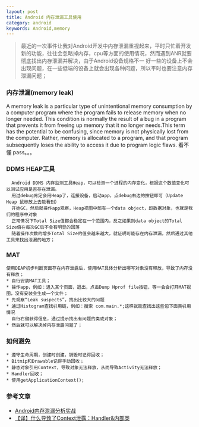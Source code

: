 ```yaml
---
layout: post
title: Android 内存泄漏工具使用
category: android
keywords: Android,memory
---
```


> 最近的一次事件让我对Android开发中内存泄漏重视起来，平时只忙着开发新的功能，往往会忽略掉内存，cpu等方面的使用情况，然而遇到ANR就要彻底找出内存泄漏并解决，由于Android设备规格不一
好一些的设备上不会出现问题，在一些低端的设备上就会出现各种问题，所以平时也要注意内存泄漏问题；

### 内存泄漏(memory leak)

A memory leak is a particular type of unintentional memory consumption by a computer program where the program fails to release memory when no longer needed. This condition is normally the result of a bug in a program that prevents it from freeing up memory that it no longer needs.This term has the potential to be confusing, since memory is not physically lost from the computer. Rather, memory is allocated to a program, and that program subsequently loses the ability to access it due to program logic flaws. 
看不懂 pass。。。

### DDMS HEAP工具

      Android DDMS 内存监测工具Heap，可以检测一个进程的内存变化，根据这个数值变化可以测试应用是否存在泄漏。
      用过debug肯定会用Heap了，连接设备，启动app，点debug右边的按钮即可（Update Heap 鼠标放上去能看到）
      开始GC，然后就操作app观察，Heap视图中部有一个data object，即数据对象，也就是我们的程序中对象
      正常情况下Total Size值都会稳定在一个范围内，反之如果则data object的Total Size值在每次GC后不会有明显的回落
      随着操作次数的增多Total Size的值会越来越大，就证明可能存在内存泄漏，然后通过其他工具来找出泄漏的地方；

### MAT
    
    使用DEAP初步判断页面存在内存泄露后，使用MAT具体分析出哪写对象没有释放，导致了内存没有释放；
    * 自行安装MAT工具；
    * 操作app，例如：进入某个页面，退出，点击Dump Hprof file按钮，等一会会打开MAT视图，没有安装会生成一个文件；
    * 先观察“Leak suspects”，找出比较大的问题
    * 通过Histogram查找引用链，例如：搜索 com.main.*;这样就能查找出这些包下面类引用情况
      自行右键获得信息，通过提示找出有问题的类或对象；
    * 然后就可以解决掉内存泄露问题了；

### 如何避免

    * 遵守生命周期，创建时创建，销毁时记得回收；
    * Bitmip和Drawable记得手动回收；
    * 静态对象引用Context，导致对象无法释放，从而导致Activity无法释放；
    * Handler回收；
    * 使用getApplicationContext();

### 参考文章

* [Android内存泄漏分析实战](http://my.oschina.net/u/2285044/blog/471027#OSC_h3_8)
* [【译】什么导致了Context泄露：Handler&内部类](http://www.cnblogs.com/kissazi2/p/4121852.html)

